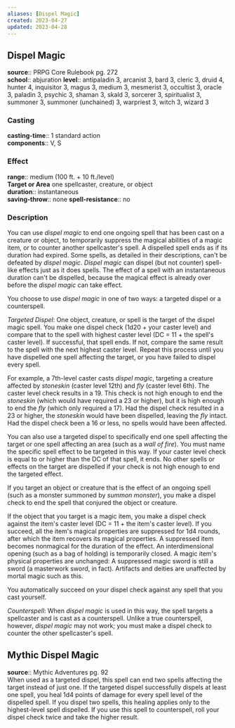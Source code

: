 ```yaml
---
aliases: [Dispel Magic]
created: 2023-04-27
updated: 2023-04-28
---
```


## Dispel Magic

**source**:: PRPG Core Rulebook pg. 272  
**school**:: abjuration
**level**:: antipaladin 3, arcanist 3, bard 3, cleric 3, druid 4, hunter 4, inquisitor 3, magus 3, medium 3, mesmerist 3, occultist 3, oracle 3, paladin 3, psychic 3, shaman 3, skald 3, sorcerer 3, spiritualist 3, summoner 3, summoner (unchained) 3, warpriest 3, witch 3, wizard 3

### Casting

**casting-time**:: 1 standard action  
**components**:: V, S

### Effect

**range**:: medium (100 ft. + 10 ft./level)  
**Target or Area** one spellcaster, creature, or object  
**duration**:: instantaneous  
**saving-throw**:: none
**spell-resistance**:: no

### Description

You can use *dispel magic* to end one ongoing spell that has been cast on a creature or object, to temporarily suppress the magical abilities of a magic item, or to counter another spellcaster's spell. A dispelled spell ends as if its duration had expired. Some spells, as detailed in their descriptions, can't be defeated by *dispel magic*. *Dispel magic* can dispel (but not counter) spell-like effects just as it does spells. The effect of a spell with an instantaneous duration can't be dispelled, because the magical effect is already over before the *dispel magic* can take effect.  
  
You choose to use *dispel magic* in one of two ways: a targeted dispel or a counterspell.  
  
*Targeted Dispel*: One object, creature, or spell is the target of the dispel magic spell. You make one dispel check (1d20 + your caster level) and compare that to the spell with highest caster level (DC = 11 + the spell's caster level). If successful, that spell ends. If not, compare the same result to the spell with the next highest caster level. Repeat this process until you have dispelled one spell affecting the target, or you have failed to dispel every spell.  
  
For example, a 7th-level caster casts *dispel magic*, targeting a creature affected by *stoneskin* (caster level 12th) and *fly* (caster level 6th). The caster level check results in a 19. This check is not high enough to end the *stoneskin* (which would have required a 23 or higher), but it is high enough to end the *fly* (which only required a 17). Had the dispel check resulted in a 23 or higher, the *stoneskin* would have been dispelled, leaving the *fly* intact. Had the dispel check been a 16 or less, no spells would have been affected.  
  
You can also use a targeted dispel to specifically end one spell affecting the target or one spell affecting an area (such as a *wall of fire*). You must name the specific spell effect to be targeted in this way. If your caster level check is equal to or higher than the DC of that spell, it ends. No other spells or effects on the target are dispelled if your check is not high enough to end the targeted effect.  
  
If you target an object or creature that is the effect of an ongoing spell (such as a monster summoned by *summon monster*), you make a dispel check to end the spell that conjured the object or creature.  
  
If the object that you target is a magic item, you make a dispel check against the item's caster level (DC = 11 + the item's caster level). If you succeed, all the item's magical properties are suppressed for 1d4 rounds, after which the item recovers its magical properties. A suppressed item becomes nonmagical for the duration of the effect. An interdimensional opening (such as a bag of holding) is temporarily closed. A magic item's physical properties are unchanged: A suppressed magic sword is still a sword (a masterwork sword, in fact). Artifacts and deities are unaffected by mortal magic such as this.  
  
You automatically succeed on your dispel check against any spell that you cast yourself.  
  
*Counterspell*: When *dispel magic* is used in this way, the spell targets a spellcaster and is cast as a counterspell. Unlike a true counterspell, however, *dispel magic* may not work; you must make a dispel check to counter the other spellcaster's spell.

## Mythic Dispel Magic

**source**:: Mythic Adventures pg. 92  
When used as a targeted dispel, this spell can end two spells affecting the target instead of just one. If the targeted dispel successfully dispels at least one spell, you heal 1d4 points of damage for every spell level of the dispelled spell. If you dispel two spells, this healing applies only to the highest-level spell dispelled. If you use this spell to counterspell, roll your dispel check twice and take the higher result.
